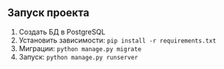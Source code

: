## Запуск проекта
1. Создать БД в PostgreSQL
2. Установить зависимости: `pip install -r requirements.txt`
3. Миграции: `python manage.py migrate`
4. Запуск: `python manage.py runserver`